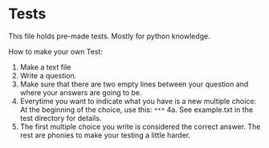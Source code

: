 Tests
=====
This file holds pre-made tests. Mostly for python knowledge.


How to make your own Test:

1. Make a text file
2. Write a question.
3. Make sure that there are two empty lines between your question and where your answers are going to be.
4. Everytime you want to indicate what you have is a new multiple choice: At the beginning of the choice, use this:
	`***`
	4a. See example.txt in the test directory for details.
5. The first multiple choice you write is considered the correct answer. The rest are phonies to make your testing a little harder.
